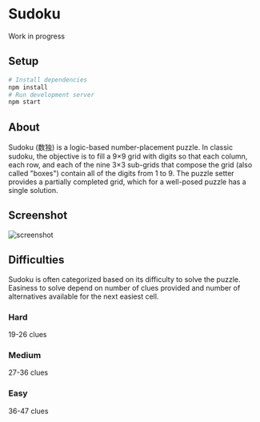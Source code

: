 # Sudoku

Work in progress

## Setup

```bash
# Install dependencies
npm install
# Run development server
npm start
```

## About

Sudoku (数独) is a logic-based number-placement puzzle. In classic sudoku, the objective is to fill a 9×9 grid with digits so that each column, each row, and each of the nine 3×3 sub-grids that compose the grid (also called "boxes") contain all of the digits from 1 to 9. The puzzle setter provides a partially completed grid, which for a well-posed puzzle has a single solution.

## Screenshot

![screenshot](https://user-images.githubusercontent.com/72305598/131475904-bd446411-cafe-430b-a6e4-3eb5a571ca8e.png)


## Difficulties

Sudoku is often categorized based on its difficulty to solve the puzzle. Easiness to solve depend on number of clues provided and number of alternatives available for the next easiest cell.

### Hard

19-26 clues

### Medium

27-36 clues

### Easy

36-47 clues

